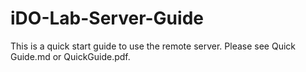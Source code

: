 # iDO-Lab-Server-Guide
This is a quick start guide to use the remote server.
Please see Quick Guide.md or QuickGuide.pdf.
